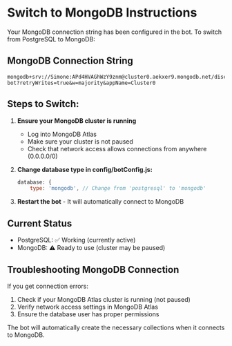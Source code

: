 # Switch to MongoDB Instructions

Your MongoDB connection string has been configured in the bot. To switch from PostgreSQL to MongoDB:

## MongoDB Connection String
```
mongodb+srv://Simone:APd4HVAGhWzY9znm@cluster0.aekxer9.mongodb.net/discord-bot?retryWrites=true&w=majority&appName=Cluster0
```

## Steps to Switch:

1. **Ensure your MongoDB cluster is running** 
   - Log into MongoDB Atlas
   - Make sure your cluster is not paused
   - Check that network access allows connections from anywhere (0.0.0.0/0)

2. **Change database type in config/botConfig.js:**
   ```javascript
   database: {
       type: 'mongodb', // Change from 'postgresql' to 'mongodb'
   ```

3. **Restart the bot** - It will automatically connect to MongoDB

## Current Status
- PostgreSQL: ✅ Working (currently active)
- MongoDB: ⚠️ Ready to use (cluster may be paused)

## Troubleshooting MongoDB Connection
If you get connection errors:
1. Check if your MongoDB Atlas cluster is running (not paused)
2. Verify network access settings in MongoDB Atlas
3. Ensure the database user has proper permissions

The bot will automatically create the necessary collections when it connects to MongoDB.